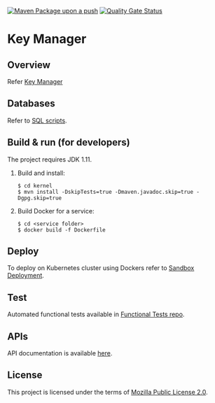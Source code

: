 [![Maven Package upon a push](https://github.com/mosip/keymanager/actions/workflows/push_trigger.yml/badge.svg)](https://github.com/mosip/keymanager/actions/workflows/push_trigger.yml)
[![Quality Gate Status](https://sonarcloud.io/api/project_badges/measure?branch=1.2.0-rc2&project=mosip_keymanager&metric=alert_status)](https://sonarcloud.io/dashboard?branch=1.2.0-rc2&id=mosip_keymanager)

# Key Manager 

## Overview
Refer [Key Manager](https://docs.mosip.io/1.2.0/modules/keymanager)

## Databases
Refer to [SQL scripts](db_scripts).

## Build & run (for developers)
The project requires JDK 1.11. 
1. Build and install:
    ```
    $ cd kernel
    $ mvn install -DskipTests=true -Dmaven.javadoc.skip=true -Dgpg.skip=true
    ```
1. Build Docker for a service:
    ```
    $ cd <service folder>
    $ docker build -f Dockerfile
    ```

## Deploy
To deploy on Kubernetes cluster using Dockers refer to [Sandbox Deployment](https://docs.mosip.io/1.2.0/deployment/sandbox-deployment).

## Test
Automated functional tests available in [Functional Tests repo](https://github.com/mosip/mosip-functional-tests).

## APIs
API documentation is available [here](https://mosip.github.io/documentation/).

## License
This project is licensed under the terms of [Mozilla Public License 2.0](LICENSE).



